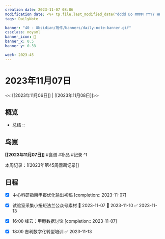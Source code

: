 ```yaml
---
creation date: 2023-11-07 08:06
modification date: <%+ tp.file.last_modified_date("dddd Do MMMM YYYY HH:mm:ss") %>
tags: DailyNote

banner: "40 - Obsidian/附件/banners/daily-note-banner.gif"
cssclass: noyaml
banner_icon: 💌
banner_x: 0.5
banner_y: 0.38

week: 2023-45
---
```


# 2023年11月07日

<< [[2023年11月06日]] | [[2023年11月08日]]>>


## 概览
- 总结 :: 



## 鸟崽
**[[2023年11月07日]]**
#食谱 
#补品 
#记录 
^1

本周记录：[[2023年第45周鹦鹉记录]]

## 日程
- [x] 中心科研指南申报优化输出初稿 [completion:: 2023-11-07]
- [x] 试验室采集小扭矩法兰公众号素材 🛫 2023-11-07 📅 2023-11-10 ✅ 2023-11-13
- [x] 16:00 峰云：甲醇数据讨论 [completion:: 2023-11-07]


- [x] 18:00 吉利数字化转型培训 ✅ 2023-11-13